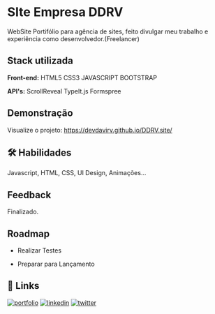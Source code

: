 
# SIte Empresa DDRV

WebSite Portifólio para agência de sites, feito divulgar meu trabalho e experiência como desenvolvedor.(Freelancer)

<!-- ## Screenshots

![App Screenshot](https://user-images.githubusercontent.com/104698942/204156432-0c3b4d26-3a2c-4821-bdc5-be202341a7de.png) -->


## Stack utilizada

**Front-end:** HTML5 CSS3 JAVASCRIPT BOOTSTRAP

**API's:** ScrollReveal TypeIt.js Formspree




## Demonstração

Visualize o projeto: https://devdavirv.github.io/DDRV.site/


## 🛠 Habilidades
Javascript, HTML, CSS, UI Design, Animações...


## Feedback

Finalizado.

## Roadmap


- Realizar Testes

- Preparar para Lançamento


## 🔗 Links
[![portfolio](https://img.shields.io/badge/my_portfolio-000?style=for-the-badge&logo=ko-fi&logoColor=white)](https://devdavirv.github.io/portifolio/)
[![linkedin](https://img.shields.io/badge/linkedin-0A66C2?style=for-the-badge&logo=linkedin&logoColor=white)](https://www.linkedin.com/in/devdavirv/)
[![twitter](https://img.shields.io/badge/twitter-1DA1F2?style=for-the-badge&logo=twitter&logoColor=white)](https://twitter.com/dev_davirv)


